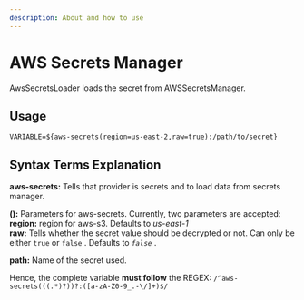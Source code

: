 ```yaml
---
description: About and how to use
---
```


# AWS Secrets Manager

AwsSecretsLoader loads the secret from AWSSecretsManager.

## Usage

```text
VARIABLE=${aws-secrets(region=us-east-2,raw=true):/path/to/secret}
```

## **Syntax Terms Explanation**

**aws-secrets:** Tells that provider is secrets and to load data from secrets manager.

**\(\):** Parameters for aws-secrets. Currently, two parameters are accepted:  
**region:** region for aws-s3. Defaults to _us-east-1_  
**raw:** Tells whether the secret value should be decrypted or not. Can only be either `true` or `false` . Defaults to _`false`_ .

**path:** Name of the secret used.

Hence, the complete variable **must follow** the REGEX: `/^aws-secrets(((.*)?))?:([a-zA-Z0-9_.-\/]+)$/`

